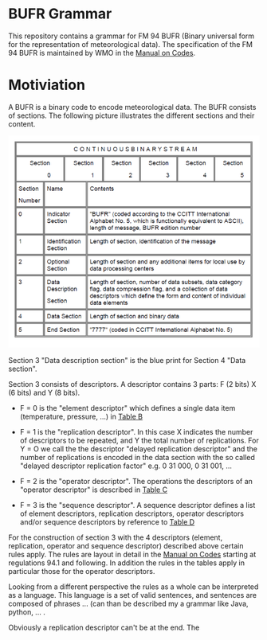 # BUFR Grammar

This repository contains a grammar for FM 94 BUFR (Binary universal form for the representation of meteorological data).
The specification of the FM 94 BUFR is maintained by WMO in the [Manual on Codes](https://library.wmo.int/doc_num.php?explnum_id=5831).

# Motiviation
A BUFR is a binary code to encode meteorological data. The BUFR consists of sections. The following picture illustrates the different sections and their content.

![BUFR Sections](https://github.com/mheene/bufr-grammar/blob/master/pics/sections.png)

Section 3 "Data description section" is the blue print for Section 4 "Data section". 

Section 3 consists of descriptors. A descriptor contains 3 parts: F (2 bits) X (6 bits) and Y (8 bits).

* F = 0 is the "element descriptor" which defines a single data item (temperature, pressure, ...) in [Table B](http://www.wmo.int/pages/prog/www/WMOCodes/WMO306_vI2/LatestVERSION/WMO306_vI2_BUFRCREX_TableB_en.pdf)

* F = 1 is the "replication descriptor". In this case X indicates the number of descriptors to be repeated, and Y the total number of replications. For Y = O we call the the descriptor "delayed replication descriptor" and the number of replications is encoded in the data section with the so called "delayed descriptor replication factor" e.g. 0 31 000, 0 31 001, ...

* F = 2 is the "operator descriptor". The operations the descriptors of an "operator descriptor" is described in [Table C](http://www.wmo.int/pages/prog/www/WMOCodes/WMO306_vI2/LatestVERSION/WMO306_vI2_BUFR_TableC_en.pdf)

* F = 3 is the "sequence descriptor". A sequence descriptor defines a list of element  descriptors,  replication  descriptors,  operator  descriptors  and/or  sequence descriptors by reference to [Table D](http://www.wmo.int/pages/prog/www/WMOCodes/WMO306_vI2/LatestVERSION/WMO306_vI2_BUFR_TableD_en.pdf)

For the construction of section 3 with the 4 descriptors (element, replication, operator and sequence descriptor) described above certain rules apply. The rules are layout in detail in the [Manual on Codes](https://library.wmo.int/doc_num.php?explnum_id=5831) starting at regulations 94.1 and following. In addition the rules in the tables apply in particular those for the operator descriptors.

Looking from a different perspective the rules as a whole can be interpreted as a language. This language is a set of valid sentences, and sentences are composed of phrases ... (can than be described my a grammar like Java, python, ... . 


 Obviously a replication descriptor can't be at the end. The 